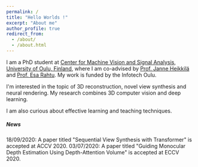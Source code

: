 ```yaml
---
permalink: /
title: "Hello Worlds !"
excerpt: "About me"
author_profile: true
redirect_from: 
  - /about/
  - /about.html
---
```


I am a PhD student at [Center for Machine Vision and Signal Analysis](https://www.oulu.fi/cmvs/), [University of Oulu, Finland](https://www.oulu.fi/university/), where I am co-advised by [Prof. Janne Heikkilä](https://www.oulu.fi/university/researcher/janne-heikkila) and [Prof. Esa Rahtu](https://esa.rahtu.fi/). My work is funded by the Infotech Oulu.

I'm interested in the topic of 3D reconstruction, novel view synthesis and neural rendering. My research combines 3D computer vision and deep learning.

I am also curious about effective learning and teaching techniques.

##### News
18/09/2020: A paper titled "Sequential View Synthesis with Transformer" is accepted at ACCV 2020.
03/07/2020: A paper titled "Guiding Monocular Depth Estimation Using Depth-Attention Volume" is accepted at ECCV 2020.
